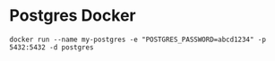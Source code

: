 # Postgres Docker

`docker run --name my-postgres -e "POSTGRES_PASSWORD=abcd1234" -p 5432:5432 -d postgres`